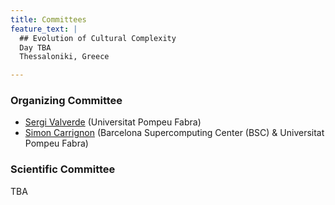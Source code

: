 ```yaml
---
title: Committees
feature_text: |
  ## Evolution of Cultural Complexity
  Day TBA
  Thessaloniki, Greece 

---
```



### Organizing Committee

-   [Sergi Valverde](mailto:sergi.valverde@upf.edu) (Universitat Pompeu Fabra)
-   [Simon Carrignon](mailto:simon.carrignon@bsc.es) (Barcelona Supercomputing Center (BSC) & Universitat Pompeu Fabra)


### Scientific Committee


TBA 

<!---
-   Alberto Acerbi (Eindhoven University of Technology)
-   Daniel Garcia Rivero (Universidad de Sevilla)
-   Stephen Shennan (University College London)
-   Victoria Reyes-Garcia (Universitat Autònoma de Barcelona)
-   Albert Diaz-Guilera (Universitat Barcelona) 
-   Enrico Crema (University of Cambridge)
-   Laura Fortunato (University of Oxford - Santa Fe Institute)
-   Charlotte Brand (University of Exeter) 



-   Ruth Mace (University College London)

- Robert Boyd (Arizona State University) 
- Mark Collard (Simon Fraser University)
- Bernat Corominas-Murtra (Medical University of Vienna)
- Péter Erdi (Kalamazoo College) 
- Carl Lipo (California State University Long Beach) 
- Mike J. O'Brien (University of Missouri)
- Charles Perreault (Arizona State University)



-->

